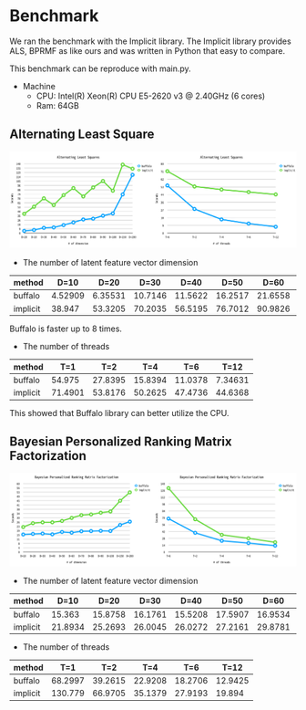 # Benchmark
We ran the benchmark with the Implicit library. The Implicit library provides ALS, BPRMF as like ours and was written in Python that easy to compare.

This benchmark can be reproduce with main.py.

- Machine
  - CPU: Intel(R) Xeon(R) CPU E5-2620 v3 @ 2.40GHz (6 cores)
  - Ram: 64GB


## Alternating Least Square

![](benchmark1.png)

- The number of latent feature vector dimension

| method   |     D=10 |     D=20 |    D=30 |    D=40 |    D=50 |    D=60 |    D=70 |    D=80 |     D=90 |   D=100 |    D=150 |   D=200 |
|----------|----------|----------|---------|---------|---------|---------|---------|---------|----------|---------|----------|---------|
| buffalo  |  4.52909 |  6.35531 | 10.7146 | 11.5622 | 16.2517 | 21.6558 | 27.6353 | 29.1399 |  35.1215 | 39.8375 |  78.1201 | 117.606 |
| implicit | 38.947   | 53.3205  | 70.2035 | 56.5195 | 76.7012 | 90.9826 | 74.1561 | 92.2424 | 105.24   | 85.6067 | 138.357  | 130.04  |

Buffalo is faster up to 8 times.

- The number of threads

| method   |     T=1 |     T=2 |     T=4 |     T=6 |     T=12 |
|----------|---------|---------|---------|---------|----------|
| buffalo  | 54.975  | 27.8395 | 15.8394 | 11.0378 |  7.34631 |
| implicit | 71.4901 | 53.8176 | 50.2625 | 47.4736 | 44.6368  |

This showed that Buffalo library can better utilize the CPU. 


## Bayesian Personalized Ranking Matrix Factorization

![](benchmark2.png)

- The number of latent feature vector dimension

| method   |    D=10 |    D=20 |    D=30 |    D=40 |    D=50 |    D=60 |    D=70 |    D=80 |    D=90 |   D=100 |   D=150 |   D=200 |
|----------|---------|---------|---------|---------|---------|---------|---------|---------|---------|---------|---------|---------|
| buffalo  | 15.363  | 15.8758 | 16.1761 | 15.5208 | 17.5907 | 16.9534 | 18.1864 | 18.3509 | 18.5654 | 18.4117 | 23.7365 | 26.6038 |
| implicit | 21.8934 | 25.2693 | 26.0045 | 26.0272 | 27.2161 | 29.8781 | 32.3524 | 32.9447 | 34.4455 | 35.5406 | 44.9297 | 52.3293 |

- The number of threads

| method   |      T=1 |     T=2 |     T=4 |     T=6 |    T=12 |
|----------|----------|---------|---------|---------|---------|
| buffalo  |  68.2997 | 39.2615 | 22.9208 | 18.2706 | 12.9425 |
| implicit | 130.779  | 66.9705 | 35.1379 | 27.9193 | 19.894  |
